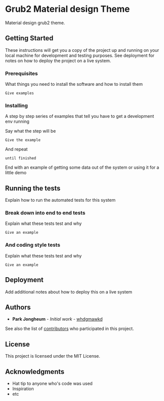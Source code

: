 # Grub2 Material design Theme

Material design grub2 theme.

## Getting Started

These instructions will get you a copy of the project up and running on your local machine for development and testing purposes. See deployment for notes on how to deploy the project on a live system.

### Prerequisites

What things you need to install the software and how to install them

```
Give examples
```

### Installing

A step by step series of examples that tell you have to get a development env running

Say what the step will be

```
Give the example
```

And repeat

```
until finished
```

End with an example of getting some data out of the system or using it for a little demo

## Running the tests

Explain how to run the automated tests for this system

### Break down into end to end tests

Explain what these tests test and why

```
Give an example
```

### And coding style tests

Explain what these tests test and why

```
Give an example
```

## Deployment

Add additional notes about how to deploy this on a live system

## Authors

* **Park Jongheum** - *Initial work* - [whdgmawkd](https://github.com/whdgmawkd)

See also the list of [contributors](https://github.com/whdgmawkd/grub2_material_theme/contributors) who participated in this project.

## License

This project is licensed under the MIT License.

## Acknowledgments

* Hat tip to anyone who's code was used
* Inspiration
* etc


